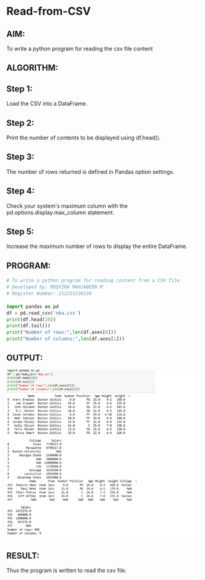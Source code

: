 # Read-from-CSV

## AIM:

To write a python program for reading the csv file content

## ALGORITHM:

## Step 1:

Load the CSV into a DataFrame.

## Step 2:

Print the number of contents to be displayed using df.head().

## Step 3:

The number of rows returned is defined in Pandas option settings.

## Step 4:

Check your system's maximum column with the pd.options.display.max_column statement.

## Step 5:

Increase the maximum number of rows to display the entire DataFrame.

## PROGRAM:

```python
# To write a python program for reading content from a CSV file.
# Developed by: MUSFIRA MAHJABEEN M
# Register Number: 212223230130

import pandas as pd
df = pd.read_csv('nba.csv')
print(df.head(10))
print(df.tail())
print("Number of rows:",len(df.axes[0]))
print("Number of columns:",len(df.axes[1]))
```

## OUTPUT:

![output](output.png)

## RESULT:

Thus the program is written to read the csv file.
